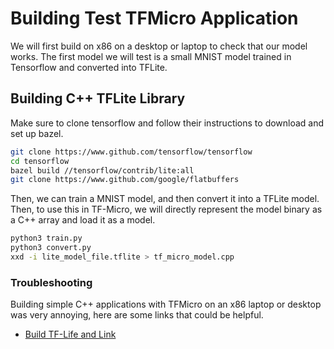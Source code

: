 # Building Test TFMicro Application

We will first build on x86 on a desktop or laptop to check that our model
works. The first model we will test is a small MNIST model trained in
Tensorflow and converted into TFLite.

## Building C++ TFLite Library

Make sure to clone tensorflow and follow their instructions to download
and set up bazel.

```bash
git clone https://www.github.com/tensorflow/tensorflow
cd tensorflow
bazel build //tensorflow/contrib/lite:all
git clone https://www.github.com/google/flatbuffers
```

Then, we can train a MNIST model, and then convert it into a TFLite model. Then,
to use this in TF-Micro, we will directly represent the model binary as a C++
array and load it as a model.

```bash
python3 train.py
python3 convert.py
xxd -i lite_model_file.tflite > tf_micro_model.cpp
```


### Troubleshooting

Building simple C++ applications with TFMicro on an x86 laptop or desktop was
very annoying, here are some links that could be helpful.

* [Build TF-Life and Link](https://github.com/tensorflow/tensorflow/issues/16219)
